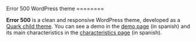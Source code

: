 Error 500 WordPress theme ======== 

**Error 500** is a clean and responsive WordPress theme, developed as a [Quark child theme][1]. 
You can see a demo in the [demo page][2] (in spanish) and its main characteristics in the [characteristics page][3] (in spanish).

  [1]: http://quarktheme.com/
  [2]: http://error500.fontethemes.com/
  [3]: http://error500.fontethemes.com/caracteristicas/
